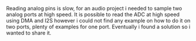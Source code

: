 Reading analog pins is slow, for an audio project i needed to sample two analog ports at high speed.
It is possible to read the ADC at high speed using DMA and I2S however i could not find any example on how to do it on two ports, plenty of examples for one port.
Eventually i found a solution so i wanted to share it.


